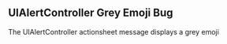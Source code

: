 ## UIAlertController Grey Emoji Bug
The UIAlertController actionsheet  message displays a grey emoji 

